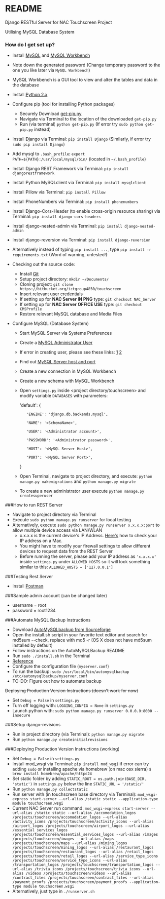 # README #

Django RESTful Server for NAC Touchscreen Project

Utilising MySQL Database System

### How do I get set up?

* Install [MySQL](https://dev.mysql.com/downloads/mysql/) and [MySQL Workbench](https://dev.mysql.com/downloads/workbench/)

* Note down the generated password (Change temporary password to the one you like later via `MySQL Workbench`)

* MySQL Workbench is a GUI tool to view and alter the tables and data in the database

* Install [Python 2.x](https://www.python.org/downloads/)

* Configure pip (tool for installing Python packages)
    * Securely Download [get-pip.py](https://bootstrap.pypa.io/get-pip.py)
    * Navigate via Terminal to the location of the downloaded `get-pip.py`
    * Run (via terminal) ```python get-pip.py``` (If error try ```sudo python get-pip.py``` instead)

* Install Django via Terminal: ```pip install Django``` (Similarly, if error try ```sudo pip install Django```)

* Add mysql to `.bash_profile`: `export PATH=${PATH}:/usr/local/mysql/bin/` (located in `~/.bash_profile`)

* Install Django REST Framework via Terminal: ```pip install djangorestframework```

* Install Python MySQLclient via Terminal: ```pip install mysqlclient```

* Install Pillow via Terminal: ```pip install Pillow```

* Install PhoneNumbers via Terminal: ```pip install phonenumbers```

* Install Django-Cors-Header (to enable cross-origin resource sharing) via Terminal: `pip install django-cors-headers`

* Install django-nested-admin via Terminal: ```pip install django-nested-admin```

* Install django-reversion via Terminal: `pip install django-reversion`

* Alternatively instead of typing `pip install ...`, type `pip install -r requirements.txt` (Word of warning, untested!)

* Checking out the source code:
    * Install [Git](https://git-scm.com/downloads)
    * Setup project directory: `mkdir ~/Documents/`
    * Cloning project: `git clone https://bitbucket.org/ictgroup4850/touchscreen`
    * Insert relevant user credentials
    * If setting up for **NAC Server IN PNG** type: `git checkout NAC_Server`
    * If setting up for **NAC Server OFFICE USE** type: `git checkout CMSProfile`
    * Restore relevant MySQL database and Media Files

* Configure MySQL (Database System)
    * Start MySQL Server via Systems Preferences
    * Create a [MySQL Administrator User](https://www.digitalocean.com/community/tutorials/how-to-create-a-new-user-and-grant-permissions-in-mysql)
    * If error in creating user, please see these links: [1](https://www.youtube.com/watch?v=90TGTG_4CQ0) [2](http://stackoverflow.com/questions/30692812/mysql-user-db-does-not-have-password-columns-installing-mysql-on-osx)
    * Find out [MySQL Server host and port](http://stackoverflow.com/questions/4093603/how-do-i-find-out-my-mysql-url-host-port-and-username)
    * Create a new connection in MySQL Workbench
    * Create a new schema with MySQL Workbench
    * Open `settings.py` inside <project directory/touchscreen> and modify variable `DATABASES` with parameters:
        
        'default': {

             'ENGINE': 'django.db.backends.mysql',

             'NAME': '<SchemaName>',

             'USER': '<Administrator account>',

             'PASSWORD': '<Administrator password>',

             'HOST': '<MySQL Server Host>',

             'PORT': '<MySQL Server Port>',
        }

    * Open Terminal, navigate to project directory, and execute: `python manage.py makemigrations` and `python manage.py migrate`
    * To create a new administrator user execute `python manage.py createsuperuser`

###How to run REST Server
* Navigate to project directory via Terminal
* Execute ```sudo python manage.py runserver``` for local testing
* Alternatively, execute ```sudo python manage.py runserver x.x.x.x:port```
to allow multiple device access via LAN/WLAN
    * x.x.x.x is the current device's IP Address. [Here's](http://www.wikihow.com/Find-Your-IP-Address-on-a-Mac) how to
     check your IP address on a Mac.
    * You might have to modify your firewall settings to allow different devices to request data from the REST Server
    * Before running the server, please add your IP address as ```'x.x.x.x'``` inside ```settings.py``` under ```ALLOWED_HOSTS``` so it will look something similar to this:
    ```ALLOWED_HOSTS = ['127.0.0.1']```

###Testing Rest Server
* Install [Postman](https://www.getpostman.com/apps)

###Sample admin account (can be changed later)
* username = root
* password = root1234

###Automate MySQL Backup Instructions
* Download [AutoMySQLbackup from Sourceforge](https://sourceforge.net/p/automysqlbackup/)
* Open the install.sh script in your favorite text editor and search for md5sum --check, replace with md5 -r (OS X does not have md5sum installed by default)
* Follow instructions on the AutoMySQLBackup README
* Run `sudo ./install.sh` in the Terminal 
* [Reference](http://soarhevn.blogspot.com.au/2014/10/using-automysqlbackup-on-os-x-1010.html)
* Configure the configuration file (`myserver.conf`)
* To run the backup: `sudo /usr/local/bin/automysqlbackup /etc/automysqlbackup/myserver.conf`
* TO-DO: Figure out how to automate backup 

~~Deploying Production Version Instructions (doesn't work for now)~~
 * Set `Debug = False` in `settings.py`
 * Turn off logging with: `LOGGING_CONFIG = None` in `settings.py`
 * Launch python with: `sudo python manage.py runserver 0.0.0.0:8000 --insecure`
 
###Setup django-revisions
 * Run in project directory (via Terminal): `python manage.py migrate`
 * Run `python manage.py createinitialrevisions`

###Deploying Production Version Instructions (working)
 * Set `Debug = False` in `settings.py`
 * Install mod_wsgi via Terminal: `pip install mod_wsgi` if error can try adding `sudo` or installing apache via homebrew (on  mac osx sierra) `$ brew install homebrew/apache/httpd24`
 * Set static folder by adding `STATIC_ROOT = os.path.join(BASE_DIR, 'static')` in `settings.py` below the line `STATIC_URL = '/static/'`
 * Run `python manage.py collectstatic`
 * Run server with (in touchscreen base directory via Terminal): `mod_wsgi-express start-server --url-alias /static static --application-type module touchscreen.wsgi`
 * Current NAC Server run command: `mod_wsgi-express start-server --url-alias /static static --url-alias /accomodation_logos /projects/touchscreen/accomodation_logos --url-alias /activity_icons /projects/touchscreen/activity_icons --url-alias /airport_logos /projects/touchscreen/airport_logos --url-alias /essential_services_logos /projects/touchscreen/essential_services_logos --url-alias /images /projects/touchscreen/images --url-alias /maps /projects/touchscreen/maps --url-alias /mining_logos /projects/touchscreen/mining_logos --url-alias /restaurant_logos /projects/touchscreen/restaurant_logos --url-alias /retail_logos /projects/touchscreen/retail_logos --url-alias /service_type_icons /projects/touchscreen/service_type_icons --url-alias /transportation_logos /projects/touchscreen/transportation_logos --url-alias /trivia_icons /projects/touchscreen/trivia_icons --url-alias /videos /projects/touchscreen/videos --url-alias /contract_files /projects/touchscreen/contract_files --url-alias /payment_proofs /projects/touchscreen/payment_proofs --application-type module touchscreen.wsgi`
 * Alternatively, just type in `./runserver.sh`